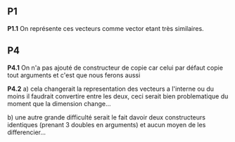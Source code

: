 ## P1

**P1.1** On représente ces vecteurs comme vector etant très similaires.


## P4

**P4.1** On n'a pas ajouté de constructeur de copie car celui par défaut copie tout arguments et c'est que nous ferons aussi

**P4.2** a) cela changerait la representation des vecteurs a l'interne ou du moins il faudrait convertire entre les deux, ceci serait bien problematique du moment que la dimension change...

b) une autre grande difficulté serait le fait davoir deux constructeurs identiques (prenant 3 doubles en arguments) et aucun moyen de les differencier...
